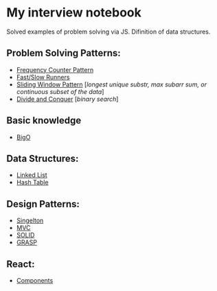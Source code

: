 # My interview notebook

Solved examples of problem solving via JS.
Difinition of data structures.

## Problem Solving Patterns:

<!-- * [Arrays](./array) -->
<!-- * [Numbers](.number/) -->
* [Frequency Counter Pattern](./psPatterns/fc)
* [Fast/Slow Runners](./psPatterns/fsRunners)
* [Sliding Window Pattern](./psPatterns/slidingWindow) [*longest unique substr, max subarr sum, or continuous subset of the data*]
* [Divide and Conquer](./psPatterns/divideConquer) [*binary search*]

## Basic knowledge
* [BigO](./basic/bigo)

## Data Structures:

* [Linked List](./dataStructure/linkedList)
* [Hash Table](./dataStructure/hashTable)

## Design Patterns:

* [Singelton](./dp/singelton)
* [MVC](./dp/mvc)
* [SOLID](./dp/solid)
* [GRASP](./dp/grasp)

## React:

* [Components](./react)
